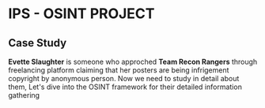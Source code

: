 # IPS - OSINT PROJECT 

## Case Study
**Evette Slaughter** is someone who approched **Team Recon Rangers** through freelancing platform claiming that her posters are being infrigement copyright by anonymous person. Now we need to study in detail about them, Let's dive into the OSINT framework for their detailed information gathering
